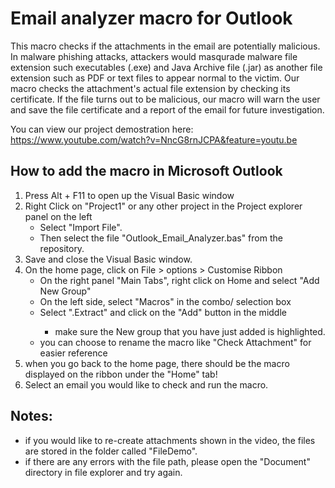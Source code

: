 # Email analyzer macro for Outlook

This macro checks if the attachments in the email are potentially malicious. In malware phishing attacks, attackers would masqurade malware file extension such executables (.exe) and Java Archive file (.jar) as another file extension such as PDF or text files to appear normal to the victim. Our macro checks the attachment's actual file extension by checking its certificate. If the file turns out to be malicious, our macro will warn the user and save the file certificate and a report of the email for future investigation.

You can view our project demostration here: https://www.youtube.com/watch?v=NncG8rnJCPA&feature=youtu.be

## How to add the macro in Microsoft Outlook

1. Press Alt + F11 to open up the Visual Basic window
2. Right Click on "Project1" or any other project in the Project explorer panel on the left
   - Select "Import File".
   - Then select the file "Outlook_Email_Analyzer.bas" from the repository.
3. Save and close the Visual Basic window.
4. On the home page, click on File > options > Customise Ribbon
   - On the right panel "Main Tabs", right click on Home and select "Add New Group"
   - On the left side, select "Macros" in the combo/ selection box
   - Select "<projectname>.Extract" and click on the "Add" button in the middle
     - make sure the New group that you have just added is highlighted.
   - you can choose to rename the macro like "Check Attachment" for easier reference
5. when you go back to the home page, there should be the macro displayed on the ribbon under the "Home" tab!
6. Select an email you would like to check and run the macro.
   
## Notes:

- if you would like to re-create attachments shown in the video, the files are stored in the folder called "FileDemo".
- if there are any errors with the file path, please open the "Document" directory in file explorer and try again.
